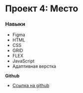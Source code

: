 # Проект 4: Место

### Навыки

* Figma
* HTML
* CSS
* GRID
* FLEX
* JavaScript
* Адаптивная верстка

**Github**

* [Ссылка на github](https://github.com/DirshaYandex/mesto)

